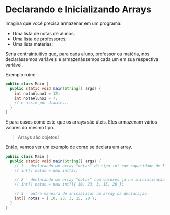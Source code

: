 # Declarando e Inicializando Arrays

Imagina que você precisa armazenar em um programa:

- Uma lista de notas de alunos;
- Uma lista de professores;
- Uma lista matérias;

Seria contraintuitivo que, para cada aluno, professor ou matéria, nós declarássemos variáveis e armazenássemos cada um em sua respectiva variável.

Exemplo ruim:

```java
public class Main {
  public static void main(String[] args) {
    int notaAluno1 = 12;
    int notaAluno2 = 7;
    // e assim por diante...
  }
}
```

É para casos como este que os arrays são úteis. Eles armazenam vários valores do mesmo tipo.

> Arrays são objetos!

Então, vamos ver um exemplo de como se declara um array.

```java
public class Main {
  public static void main(String[] args) {
    // 1 - declarando um array "notas" do tipo int com capacidade de 5 elementos
    // int[] notas = new int[5];

    // 2 - declarando um array "notas" com valores já na inicialização
    // int[] notas = new int[]{ 10, 23, 3, 15, 20 };

    // 3 - outra maneira de inicializar um array na declaração
    int[] notas = { 10, 23, 3, 15, 20 };
  }
}
```